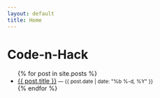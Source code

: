 ```yaml
---
layout: default
title: Home
---
```


# Code‑n‑Hack

<ul>
{% for post in site.posts %}
  <li>
    <a href="{{ post.url | relative_url }}">{{ post.title }}</a>
    <small>— {{ post.date | date: "%b %-d, %Y" }}</small>
  </li>
{% endfor %}
</ul>